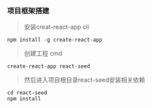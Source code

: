 ### 项目框架搭建
>安装creat-react-app cli
```
npm install -g create-react-app
```
>创建工程 cmd
```
create-react-app react-seed
```
>然后进入项目根目录react-seed安装相关依赖
```
cd react-seed
npm install
```